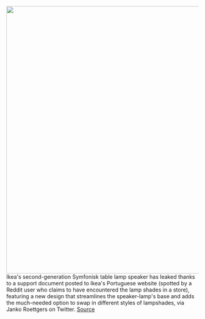 <img src='https://cdn.vox-cdn.com/thumbor/bmtCE_6kQSWDxKhSHjasrUN4mJc=/0x0:1126x750/1200x800/filters:focal(473x285:653x465)/cdn.vox-cdn.com/uploads/chorus_image/image/69840606/Screen_Shot_2021_09_10_at_12.38.08_PM.0.png' width='700px' /><br/>
Ikea's second-generation Symfonisk table lamp speaker has leaked thanks to a support document posted to Ikea's Portuguese website (spotted by a Reddit user who claims to have encountered the lamp shades in a store), featuring a new design that streamlines the speaker-lamp's base and adds the much-needed option to swap in different styles of lampshades, via Janko Roettgers on Twitter.
<a href='https://www.theverge.com/2021/9/10/22666940/ikea-sonos-symfonisk-lamp-speaker-leak-swappable-lampshades'> Source <a/>